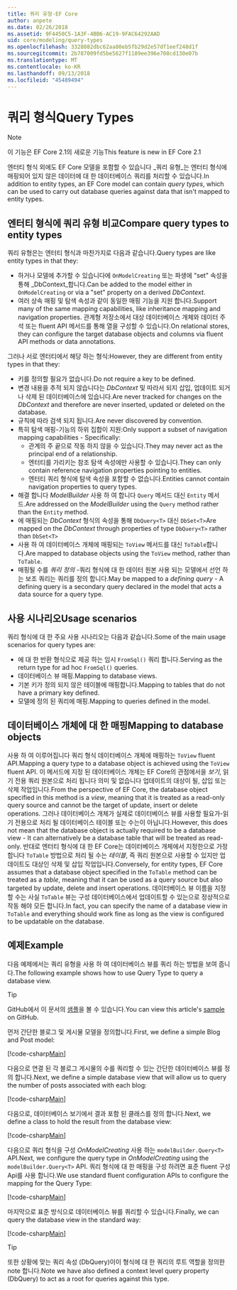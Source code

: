 ```yaml
---
title: 쿼리 유형-EF Core
author: anpete
ms.date: 02/26/2018
ms.assetid: 9F4450C5-1A3F-4BB6-AC19-9FAC64292AAD
uid: core/modeling/query-types
ms.openlocfilehash: 3328082dbc62aa80eb5fb29d2e57df1eef248d1f
ms.sourcegitcommit: 2b787009fd5be5627f1189ee396e708cd130e07b
ms.translationtype: MT
ms.contentlocale: ko-KR
ms.lasthandoff: 09/13/2018
ms.locfileid: "45489494"
---
```

# <a name="query-types"></a><span data-ttu-id="b2eeb-102">쿼리 형식</span><span class="sxs-lookup"><span data-stu-id="b2eeb-102">Query Types</span></span>
> [!NOTE]
> <span data-ttu-id="b2eeb-103">이 기능은 EF Core 2.1의 새로운 기능</span><span class="sxs-lookup"><span data-stu-id="b2eeb-103">This feature is new in EF Core 2.1</span></span>

<span data-ttu-id="b2eeb-104">엔터티 형식 외에도 EF Core 모델을 포함할 수 있습니다 _쿼리 유형_는 엔터티 형식에 매핑되어 있지 않은 데이터에 대 한 데이터베이스 쿼리를 처리할 수 있습니다.</span><span class="sxs-lookup"><span data-stu-id="b2eeb-104">In addition to entity types, an EF Core model can contain _query types_, which can be used to carry out database queries against data that isn't mapped to entity types.</span></span>

## <a name="compare-query-types-to-entity-types"></a><span data-ttu-id="b2eeb-105">엔터티 형식에 쿼리 유형 비교</span><span class="sxs-lookup"><span data-stu-id="b2eeb-105">Compare query types to entity types</span></span>

<span data-ttu-id="b2eeb-106">쿼리 유형은는 엔터티 형식과 마찬가지로 다음과 같습니다.</span><span class="sxs-lookup"><span data-stu-id="b2eeb-106">Query types are like entity types in that they:</span></span>

- <span data-ttu-id="b2eeb-107">하거나 모델에 추가할 수 있습니다에 `OnModelCreating` 또는 파생에 "set" 속성을 통해 _DbContext_합니다.</span><span class="sxs-lookup"><span data-stu-id="b2eeb-107">Can be added to the model either in `OnModelCreating` or via a "set" property on a derived _DbContext_.</span></span>
- <span data-ttu-id="b2eeb-108">여러 상속 매핑 및 탐색 속성과 같이 동일한 매핑 기능을 지원 합니다.</span><span class="sxs-lookup"><span data-stu-id="b2eeb-108">Support many of the same mapping capabilities, like inheritance mapping and navigation properties.</span></span> <span data-ttu-id="b2eeb-109">관계형 저장소에서 대상 데이터베이스 개체와 데이터 주석 또는 fluent API 메서드를 통해 열을 구성할 수 있습니다.</span><span class="sxs-lookup"><span data-stu-id="b2eeb-109">On relational stores, they can configure the target database objects and columns via fluent API methods or data annotations.</span></span>

<span data-ttu-id="b2eeb-110">그러나 서로 엔터티에서 해당 하는 형식:</span><span class="sxs-lookup"><span data-stu-id="b2eeb-110">However, they are different from entity types in that they:</span></span>

- <span data-ttu-id="b2eeb-111">키를 정의할 필요가 없습니다.</span><span class="sxs-lookup"><span data-stu-id="b2eeb-111">Do not require a key to be defined.</span></span>
- <span data-ttu-id="b2eeb-112">변경 내용을 추적 되지 않습니다는 _DbContext_ 및 따라서 되지 삽입, 업데이트 되거나 삭제 된 데이터베이스에 있습니다.</span><span class="sxs-lookup"><span data-stu-id="b2eeb-112">Are never tracked for changes on the _DbContext_ and therefore are never inserted, updated or deleted on the database.</span></span>
- <span data-ttu-id="b2eeb-113">규칙에 따라 검색 되지 됩니다.</span><span class="sxs-lookup"><span data-stu-id="b2eeb-113">Are never discovered by convention.</span></span>
- <span data-ttu-id="b2eeb-114">특히 탐색 매핑-기능의 하위 집합이 지원:</span><span class="sxs-lookup"><span data-stu-id="b2eeb-114">Only support a subset of navigation mapping capabilities - Specifically:</span></span>
  - <span data-ttu-id="b2eeb-115">관계의 주 끝으로 작동 하지 않을 수 있습니다.</span><span class="sxs-lookup"><span data-stu-id="b2eeb-115">They may never act as the principal end of a relationship.</span></span>
  - <span data-ttu-id="b2eeb-116">엔터티를 가리키는 참조 탐색 속성에만 사용할 수 있습니다.</span><span class="sxs-lookup"><span data-stu-id="b2eeb-116">They can only contain reference navigation properties pointing to entities.</span></span>
  - <span data-ttu-id="b2eeb-117">엔터티 쿼리 형식에 탐색 속성을 포함할 수 없습니다.</span><span class="sxs-lookup"><span data-stu-id="b2eeb-117">Entities cannot contain navigation properties to query types.</span></span>
- <span data-ttu-id="b2eeb-118">해결 합니다 _ModelBuilder_ 사용 하 여 합니다 `Query` 메서드 대신 `Entity` 메서드.</span><span class="sxs-lookup"><span data-stu-id="b2eeb-118">Are addressed on the _ModelBuilder_ using the `Query` method rather than the `Entity` method.</span></span>
- <span data-ttu-id="b2eeb-119">에 매핑되는 _DbContext_ 형식의 속성을 통해 `DbQuery<T>` 대신 `DbSet<T>`</span><span class="sxs-lookup"><span data-stu-id="b2eeb-119">Are mapped on the _DbContext_ through properties of type `DbQuery<T>` rather than `DbSet<T>`</span></span>
- <span data-ttu-id="b2eeb-120">사용 하 여 데이터베이스 개체에 매핑되는 `ToView` 메서드를 대신 `ToTable`합니다.</span><span class="sxs-lookup"><span data-stu-id="b2eeb-120">Are mapped to database objects using the `ToView` method, rather than `ToTable`.</span></span>
- <span data-ttu-id="b2eeb-121">매핑될 수를 _쿼리 정의_ -쿼리 형식에 대 한 데이터 원본 사용 되는 모델에서 선언 하는 보조 쿼리는 쿼리를 정의 합니다.</span><span class="sxs-lookup"><span data-stu-id="b2eeb-121">May be mapped to a _defining query_ - A defining query is a secondary query declared in the model that acts a data source for a query type.</span></span>

## <a name="usage-scenarios"></a><span data-ttu-id="b2eeb-122">사용 시나리오</span><span class="sxs-lookup"><span data-stu-id="b2eeb-122">Usage scenarios</span></span>

<span data-ttu-id="b2eeb-123">쿼리 형식에 대 한 주요 사용 시나리오는 다음과 같습니다.</span><span class="sxs-lookup"><span data-stu-id="b2eeb-123">Some of the main usage scenarios for query types are:</span></span>

- <span data-ttu-id="b2eeb-124">에 대 한 반환 형식으로 제공 하는 임시 `FromSql()` 쿼리 합니다.</span><span class="sxs-lookup"><span data-stu-id="b2eeb-124">Serving as the return type for ad hoc `FromSql()` queries.</span></span>
- <span data-ttu-id="b2eeb-125">데이터베이스 뷰 매핑.</span><span class="sxs-lookup"><span data-stu-id="b2eeb-125">Mapping to database views.</span></span>
- <span data-ttu-id="b2eeb-126">기본 키가 정의 되지 않은 테이블에 매핑합니다.</span><span class="sxs-lookup"><span data-stu-id="b2eeb-126">Mapping to tables that do not have a primary key defined.</span></span>
- <span data-ttu-id="b2eeb-127">모델에 정의 된 쿼리에 매핑.</span><span class="sxs-lookup"><span data-stu-id="b2eeb-127">Mapping to queries defined in the model.</span></span>

## <a name="mapping-to-database-objects"></a><span data-ttu-id="b2eeb-128">데이터베이스 개체에 대 한 매핑</span><span class="sxs-lookup"><span data-stu-id="b2eeb-128">Mapping to database objects</span></span>

<span data-ttu-id="b2eeb-129">사용 하 여 이루어집니다 쿼리 형식 데이터베이스 개체에 매핑하는 `ToView` fluent API.</span><span class="sxs-lookup"><span data-stu-id="b2eeb-129">Mapping a query type to a database object is achieved using the `ToView` fluent API.</span></span> <span data-ttu-id="b2eeb-130">이 메서드에 지정 된 데이터베이스 개체는 EF Core의 관점에서을 _보기_, 읽기 전용 쿼리 원본으로 처리 됩니다 의미 및 없습니다 업데이트의 대상이 될, 삽입 또는 삭제 작업입니다.</span><span class="sxs-lookup"><span data-stu-id="b2eeb-130">From the perspective of EF Core, the database object specified in this method is a _view_, meaning that it is treated as a read-only query source and cannot be the target of update, insert or delete operations.</span></span> <span data-ttu-id="b2eeb-131">그러나 데이터베이스 개체가 실제로 데이터베이스 뷰를 사용할 필요가-읽기 전용으로 처리 될 데이터베이스 테이블 또는 수는이 아닙니다.</span><span class="sxs-lookup"><span data-stu-id="b2eeb-131">However, this does not mean that the database object is actually required to be a database view - It can alternatively be a database table that will be treated as read-only.</span></span> <span data-ttu-id="b2eeb-132">반대로 엔터티 형식에 대 한 EF Core는 데이터베이스 개체에서 지정한으로 가정 합니다 `ToTable` 방법으로 처리 될 수는 _테이블_, 즉 쿼리 원본으로 사용할 수 있지만 업데이트도 대상인 삭제 및 삽입 작업입니다.</span><span class="sxs-lookup"><span data-stu-id="b2eeb-132">Conversely, for entity types, EF Core assumes that a database object specified in the `ToTable` method can be treated as a _table_, meaning that it can be used as a query source but also targeted by update, delete and insert operations.</span></span> <span data-ttu-id="b2eeb-133">데이터베이스 뷰 이름을 지정할 수는 사실 `ToTable` 뷰는 구성 데이터베이스에서 업데이트할 수 있는으로 정상적으로 작동 해야 모든 합니다.</span><span class="sxs-lookup"><span data-stu-id="b2eeb-133">In fact, you can specify the name of a database view in `ToTable` and everything should work fine as long as the view is configured to be updatable on the database.</span></span>

## <a name="example"></a><span data-ttu-id="b2eeb-134">예제</span><span class="sxs-lookup"><span data-stu-id="b2eeb-134">Example</span></span>

<span data-ttu-id="b2eeb-135">다음 예제에서는 쿼리 유형을 사용 하 여 데이터베이스 뷰를 쿼리 하는 방법을 보여 줍니다.</span><span class="sxs-lookup"><span data-stu-id="b2eeb-135">The following example shows how to use Query Type to query a database view.</span></span>

> [!TIP]
> <span data-ttu-id="b2eeb-136">GitHub에서 이 문서의 [샘플](https://github.com/aspnet/EntityFrameworkCore/tree/master/samples/QueryTypes)을 볼 수 있습니다.</span><span class="sxs-lookup"><span data-stu-id="b2eeb-136">You can view this article's [sample](https://github.com/aspnet/EntityFrameworkCore/tree/master/samples/QueryTypes) on GitHub.</span></span>

<span data-ttu-id="b2eeb-137">먼저 간단한 블로그 및 게시물 모델을 정의합니다.</span><span class="sxs-lookup"><span data-stu-id="b2eeb-137">First, we define a simple Blog and Post model:</span></span>

[!code-csharp[Main](../../../efcore-repo/samples/QueryTypes/Program.cs#Entities)]

<span data-ttu-id="b2eeb-138">다음으로 연결 된 각 블로그 게시물의 수를 쿼리할 수 있는 간단한 데이터베이스 뷰를 정의 합니다.</span><span class="sxs-lookup"><span data-stu-id="b2eeb-138">Next, we define a simple database view that will allow us to query the number of posts associated with each blog:</span></span>

[!code-csharp[Main](../../../efcore-repo/samples/QueryTypes/Program.cs#View)]

<span data-ttu-id="b2eeb-139">다음으로, 데이터베이스 보기에서 결과 포함 된 클래스를 정의 합니다.</span><span class="sxs-lookup"><span data-stu-id="b2eeb-139">Next, we define a class to hold the result from the database view:</span></span>

[!code-csharp[Main](../../../efcore-repo/samples/QueryTypes/Program.cs#QueryType)]

<span data-ttu-id="b2eeb-140">다음으로 쿼리 형식을 구성 _OnModelCreating_ 사용 하는 `modelBuilder.Query<T>` API.</span><span class="sxs-lookup"><span data-stu-id="b2eeb-140">Next, we configure the query type in _OnModelCreating_ using the `modelBuilder.Query<T>` API.</span></span>
<span data-ttu-id="b2eeb-141">쿼리 형식에 대 한 매핑을 구성 하려면 표준 fluent 구성 Api를 사용 합니다.</span><span class="sxs-lookup"><span data-stu-id="b2eeb-141">We use standard fluent configuration APIs to configure the mapping for the Query Type:</span></span>

[!code-csharp[Main](../../../efcore-repo/samples/QueryTypes/Program.cs#Configuration)]

<span data-ttu-id="b2eeb-142">마지막으로 표준 방식으로 데이터베이스 뷰를 쿼리할 수 있습니다.</span><span class="sxs-lookup"><span data-stu-id="b2eeb-142">Finally, we can query the database view in the standard way:</span></span>

[!code-csharp[Main](../../../efcore-repo/samples/QueryTypes/Program.cs#Query)]

> [!TIP]
> <span data-ttu-id="b2eeb-143">또한 상황에 맞는 쿼리 속성 (DbQuery)이이 형식에 대 한 쿼리의 루트 역할을 정의한 note 합니다.</span><span class="sxs-lookup"><span data-stu-id="b2eeb-143">Note we have also defined a context level query property (DbQuery) to act as a root for queries against this type.</span></span>
